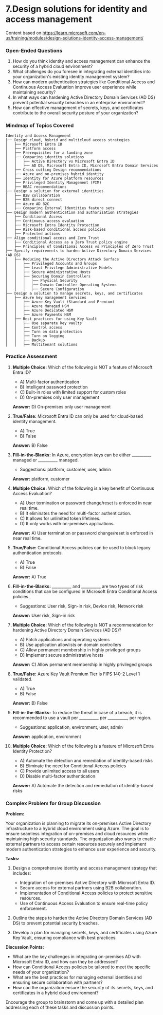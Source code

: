 # 7.Design solutions for identity and access management

Content based on https://learn.microsoft.com/en-us/training/modules/design-solutions-identity-access-management/

### Open-Ended Questions

1. How do you think identity and access management can enhance the security of a hybrid cloud environment?
2. What challenges do you foresee in integrating external identities into your organization's existing identity management system?
3. How can modern authentication strategies like Conditional Access and Continuous Access Evaluation improve user experience while maintaining security?
4. In what ways can hardening Active Directory Domain Services (AD DS) prevent potential security breaches in an enterprise environment?
5. How can effective management of secrets, keys, and certificates contribute to the overall security posture of your organization?

### Mindmap of Topics Covered

```plaintext
Identity and Access Management
├── Design cloud, hybrid and multicloud access strategies
│   ├── Microsoft Entra ID
│   ├── Platform access
│   ├── Prerequisites for a landing zone
│   ├── Comparing identity solutions
│   │   ├── Active Directory vs Microsoft Entra ID
│   │   ├── AD DS, Microsoft Entra ID, Microsoft Entra Domain Services
│   ├── Cross cutting Design recommendations
│   ├── Azure and on-premises hybrid identity
│   ├── Identity for Azure platform resources
│   ├── Privileged Identity Management (PIM)
│   ├── RBAC recommendations
├── Design a solution for external identities
│   ├── B2B collaboration
│   ├── B2B direct connect
│   ├── Azure AD B2C
│   ├── Comparing External Identities feature sets
├── Design modern authentication and authorization strategies
│   ├── Conditional Access
│   ├── Continuous access evaluation
│   ├── Microsoft Entra Identity Protection
│   ├── Risk-based conditional access policies
│   ├── Protected actions
├── Align conditional access and Zero Trust
│   ├── Conditional Access as a Zero Trust policy engine
│   ├── Principles of Conditional Access vs Principles of Zero Trust
├── Specify requirements to harden Active Directory Domain Services (AD DS)
│   ├── Reducing the Active Directory Attack Surface
│   │   ├── Privileged Accounts and Groups
│   │   ├── Least-Privilege Administrative Models
│   │   ├── Secure Administrative Hosts
│   │   ├── Securing Domain Controllers
│   │   │   ├── Physical Security
│   │   │   ├── Domain Controller Operating Systems
│   │   │   ├── Secure Configuration
├── Design a solution to manage secrets, keys, and certificates
│   ├── Azure key management services
│   │   ├── Azure Key Vault (Standard and Premium)
│   │   ├── Azure Managed HSM
│   │   ├── Azure Dedicated HSM
│   │   ├── Azure Payments HSM
│   ├── Best practices for using Key Vault
│   │   ├── Use separate key vaults
│   │   ├── Control access
│   │   ├── Turn on data protection
│   │   ├── Turn on logging
│   │   ├── Backup
│   │   ├── Multitenant solutions
```

### Practice Assessment

1. **Multiple Choice:** Which of the following is NOT a feature of Microsoft Entra ID?
   - A) Multi-factor authentication
   - B) Intelligent password protection
   - C) Built-in roles with limited support for custom roles
   - D) On-premises only user management

   **Answer:** D) On-premises only user management

2. **True/False:** Microsoft Entra ID can only be used for cloud-based identity management.
   - A) True
   - B) False

   **Answer:** B) False

3. **Fill-in-the-Blanks:** In Azure, encryption keys can be either __________ managed or __________ managed.
   - Suggestions: platform, customer, user, admin

   **Answer:** platform, customer

4. **Multiple Choice:** Which of the following is a key benefit of Continuous Access Evaluation?
   - A) User termination or password change/reset is enforced in near real time.
   - B) It eliminates the need for multi-factor authentication.
   - C) It allows for unlimited token lifetimes.
   - D) It only works with on-premises applications.

   **Answer:** A) User termination or password change/reset is enforced in near real time.

5. **True/False:** Conditional Access policies can be used to block legacy authentication protocols.
   - A) True
   - B) False

   **Answer:** A) True

6. **Fill-in-the-Blanks:** __________ and __________ are two types of risk conditions that can be configured in Microsoft Entra Conditional Access policies.
   - Suggestions: User risk, Sign-in risk, Device risk, Network risk

   **Answer:** User risk, Sign-in risk

7. **Multiple Choice:** Which of the following is NOT a recommendation for hardening Active Directory Domain Services (AD DS)?
   - A) Patch applications and operating systems
   - B) Use application allowlists on domain controllers
   - C) Allow permanent membership in highly privileged groups
   - D) Implement secure administrative hosts

   **Answer:** C) Allow permanent membership in highly privileged groups

8. **True/False:** Azure Key Vault Premium Tier is FIPS 140-2 Level 1 validated.
   - A) True
   - B) False

   **Answer:** B) False

9. **Fill-in-the-Blanks:** To reduce the threat in case of a breach, it is recommended to use a vault per __________ per __________, per region.
   - Suggestions: application, environment, user, admin

   **Answer:** application, environment

10. **Multiple Choice:** Which of the following is a feature of Microsoft Entra Identity Protection?
    - A) Automate the detection and remediation of identity-based risks
    - B) Eliminate the need for Conditional Access policies
    - C) Provide unlimited access to all users
    - D) Disable multi-factor authentication

    **Answer:** A) Automate the detection and remediation of identity-based risks

### Complex Problem for Group Discussion

**Problem:**

Your organization is planning to migrate its on-premises Active Directory infrastructure to a hybrid cloud environment using Azure. The goal is to ensure seamless integration of on-premises and cloud resources while maintaining high security standards. The organization also wants to enable external partners to access certain resources securely and implement modern authentication strategies to enhance user experience and security.

**Tasks:**

1. Design a comprehensive identity and access management strategy that includes:
   - Integration of on-premises Active Directory with Microsoft Entra ID.
   - Secure access for external partners using B2B collaboration.
   - Implementation of Conditional Access policies to protect sensitive resources.
   - Use of Continuous Access Evaluation to ensure real-time policy enforcement.

2. Outline the steps to harden the Active Directory Domain Services (AD DS) to prevent potential security breaches.

3. Develop a plan for managing secrets, keys, and certificates using Azure Key Vault, ensuring compliance with best practices.

**Discussion Points:**

- What are the key challenges in integrating on-premises AD with Microsoft Entra ID, and how can they be addressed?
- How can Conditional Access policies be tailored to meet the specific needs of your organization?
- What are the best practices for managing external identities and ensuring secure collaboration with partners?
- How can the organization ensure the security of its secrets, keys, and certificates in a hybrid cloud environment?

Encourage the group to brainstorm and come up with a detailed plan addressing each of these tasks and discussion points.